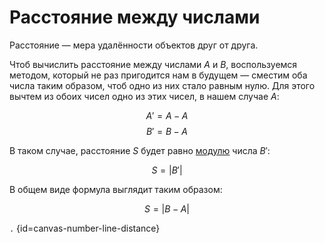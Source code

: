 # Расстояние между числами

Расстояние — мера удалённости объектов друг от друга.

Чтоб вычислить расстояние между числами $A$ и $B$, воспользуемся методом, который не раз пригодится нам в будущем —
сместим оба числа таким образом, чтоб одно из них стало равным нулю. Для этого вычтем из обоих чисел одно из этих чисел,
в нашем случае $A$:

$$A' = A - A$$
$$B' = B - A$$

В таком случае, расстояние $S$ будет равно [модулю](number-line-abs.md) числа $B'$:

$$S = |B'| $$

В общем виде формула выглядит таким образом:

$$S = |B - A| $$

```.``` {id=canvas-number-line-distance}